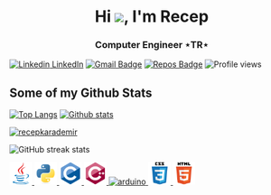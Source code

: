 
<!---
recepkarademir/recepkarademir is a ✨ special ✨ repository because its `README.md` (this file) appears on your GitHub profile.
You can click the Preview link to take a look at your changes.
---><!-- Profile Views Counter -->
<h1 align="center">Hi <img src="https://media.giphy.com/media/hvRJCLFzcasrR4ia7z/giphy.gif" width="30px">, I'm Recep</h1>
<h3 align="center">Computer Engineer   ⋆TR⋆  </h3>

[![Linkedin](https://i.stack.imgur.com/gVE0j.png) LinkedIn](https://www.linkedin.com/in/recepkarademir/)
[![Gmail Badge](https://img.shields.io/badge/-Gmail-c14438?style=flat&logo=Gmail&logoColor=white&link=mailto:recepkarademir0018@gmail.com)](mailto:recepkarademir0018@gmail.com) 
[![Repos Badge](https://badges.pufler.dev/repos/recepkarademir)](https://github.com/recepkarademir?tab=repositories)
![Profile views](https://gpvc.arturio.dev/recepkarademir?v=3)
## Some of my Github Stats
[![Top Langs](https://github-readme-stats.vercel.app/api/top-langs/?username=recepkarademir)](https://github.com/recepkarademir/github-readme-stats)
[![Github stats](https://github-readme-stats.vercel.app/api?username=recepkarademir&show_icons=true&include_all_commits=true)](https://github.com/recepkarademir/github-readme-stats)
<p align="left"> <a href="https://github.com/ryo-ma/github-profile-trophy"><img src="https://github-profile-trophy.vercel.app/?username=recepkarademir" alt="recepkarademir" /></a> </p>

 ![GitHub streak stats](https://github-readme-streak-stats.herokuapp.com/?user=recepkarademir) 
<div align="left"><a href="https://www.java.com" target="_blank"> <img src="https://raw.githubusercontent.com/devicons/devicon/master/icons/java/java-original.svg" alt="java" width="40" height="40"/> </a>  <a href="https://www.python.org" target="_blank"> <img src="https://raw.githubusercontent.com/devicons/devicon/master/icons/python/python-original.svg" alt="python" width="40" height="40"/> </a> <a href="https://www.cprogramming.com/" target="_blank"> <img src="https://raw.githubusercontent.com/devicons/devicon/master/icons/c/c-original.svg" alt="c" width="40" height="40"/> </a> <a href="https://www.w3schools.com/cpp/" target="_blank"> <img src="https://raw.githubusercontent.com/devicons/devicon/master/icons/cplusplus/cplusplus-original.svg" alt="cplusplus" width="40" height="40"/> </a> <a href="https://www.arduino.cc/" target="_blank"> <img src="https://cdn.worldvectorlogo.com/logos/arduino-1.svg" alt="arduino" width="40" height="40"/> </a> <a href="https://www.w3schools.com/css/" target="_blank"> <img src="https://raw.githubusercontent.com/devicons/devicon/master/icons/css3/css3-original-wordmark.svg" alt="css3" width="40" height="40"/> </a> <a href="https://www.w3.org/html/" target="_blank"> <img src="https://raw.githubusercontent.com/devicons/devicon/master/icons/html5/html5-original-wordmark.svg" alt="html5" width="40" height="40"/> </a> </div>

